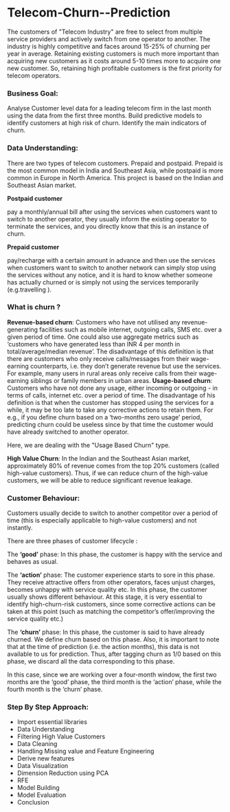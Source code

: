 # Telecom-Churn--Prediction
The customers of "Telecom Industry" are free to select from multiple service providers and actively switch from one operator to another. The industry is highly competitive and faces around 15-25% of churning per year in average. Retaining existing customers is much more important than acquiring new customers as it costs around 5-10 times more to acquire one new customer. So, retaining high profitable customers is the first priority for telecom operators.
### Business Goal:
Analyse Customer level data for a leading telecom firm in the last month using the data from the first three months.
Build predictive models to identify customers at high risk of churn.
Identify the main indicators of churn.
### Data Understanding:
There are two types of telecom customers. Prepaid and postpaid. 
Prepaid is the most common model in India and Southeast Asia, while postpaid is more common in Europe in North America. This project is based on the Indian and Southeast Asian market.

**Postpaid customer**

pay a monthly/annual bill after using the services
when customers want to switch to another operator, they usually inform the existing operator to terminate the services, and you directly know that this is an instance of churn.

**Prepaid customer**

pay/recharge with a certain amount in advance and then use the services
when customers want to switch to another network can simply stop using the services without any notice, and it is hard to know whether someone has actually churned or is simply not using the services temporarily (e.g.travelling ).

### What is churn ?
**Revenue-based churn**: Customers who have not utilised any revenue-generating facilities such as mobile internet, outgoing calls, SMS etc. over a given period of time. One could also use aggregate metrics such as ‘customers who have generated less than INR 4 per month in total/average/median revenue’. The disadvantage of this definition is that there are customers who only receive calls/messages from their wage-earning counterparts, i.e. they don’t generate revenue but use the services. For example, many users in rural areas only receive calls from their wage-earning siblings or family members in urban areas. 
**Usage-based churn**: Customers who have not done any usage, either incoming or outgoing - in terms of calls, internet etc. over a period of time. The disadvantage of his definition is that when the customer has stopped using the services for a while, it may be too late to take any corrective actions to retain them. For e.g., if you define churn based on a ‘two-months zero usage’ period, predicting churn could be useless since by that time the customer would have already switched to another operator.

Here, we are dealing with the "Usage Based Churn" type.

**High Value Churn**: In the Indian and the Southeast Asian market, approximately 80% of revenue comes from the top 20% customers (called high-value customers). Thus, if we can reduce churn of the high-value customers, we will be able to reduce significant revenue leakage.

### Customer Behaviour:
Customers usually decide to switch to another competitor over a period of time (this is especially applicable to high-value customers) and not instantly.

There are three phases of customer lifecycle :

The **‘good’** phase: In this phase, the customer is happy with the service and behaves as usual.

The **‘action’** phase: The customer experience starts to sore in this phase. They receive attractive offers from other operators, faces unjust charges, becomes unhappy with service quality etc. In this phase, the customer usually shows different behaviour. At this stage, it is very essential to identify high-churn-risk customers, since some corrective actions can be taken at this point (such as matching the competitor’s offer/improving the service quality etc.)

The **‘churn’** phase: In this phase, the customer is said to have already churned. We define churn based on this phase. Also, it is important to note that at the time of prediction (i.e. the action months), this data is not available to us for prediction. Thus, after tagging churn as 1/0 based on this phase, we discard all the data corresponding to this phase.

In this case, since we are working over a four-month window, the first two months are the ‘good’ phase, the third month is the ‘action’ phase, while the fourth month is the ‘churn’ phase.

### Step By Step Approach:
- Import essential libraries
- Data Understanding
- Filtering High Value Customers
- Data Cleaning
- Handling Missing value and Feature Engineering
- Derive new features
- Data Visualization
- Dimension Reduction using PCA
- RFE
- Model Building
- Model Evaluation
- Conclusion

